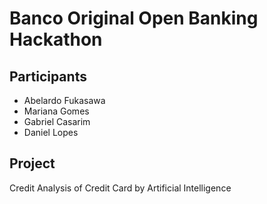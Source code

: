 # Banco Original Open Banking Hackathon

## Participants
- Abelardo Fukasawa
- Mariana Gomes
- Gabriel Casarim
- Daniel Lopes

## Project
Credit Analysis of Credit Card by Artificial Intelligence
